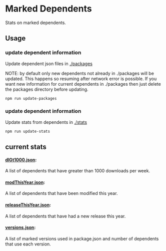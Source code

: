 # Marked Dependents

Stats on marked dependents.

## Usage

### update dependent information

Update dependent json files in [./packages](./packages)

NOTE: by default only new dependents not already in ./packages will be updated.
This happens so resuming after network error is possible.
If you want new information for current dependents in ./packages then just delete the packages directory before updating.

```sh
npm run update-packages
```

### update dependent information

Update stats from dependents in [./stats](./stats)

```sh
npm run update-stats
```

## current stats

#### [dlGt1000.json](./stats/dlGt1000.json):

A list of dependents that have greater than 1000 downloads per week.

#### [modThisYear.json](./stats/modThisYear.json):

A list of dependents that have been modified this year.

#### [releaseThisYear.json](./stats/releaseThisYear.json):

A list of dependents that have had a new release this year.

#### [versions.json](./stats/versions.json):

A list of marked versions used in package.json and number of dependents that use each version.
